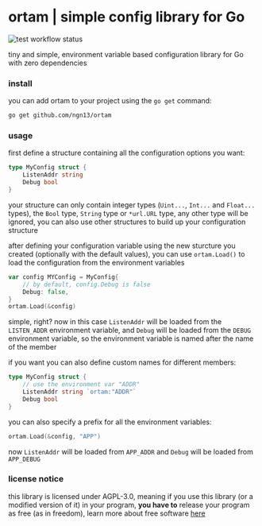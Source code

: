 # ortam | simple config library for Go

![test workflow status](https://img.shields.io/github/actions/workflow/status/ngn13/ortam/test.yml?label=tests)

tiny and simple, environment variable based configuration library for Go with zero dependencies

### install
you can add ortam to your project using the `go get` command:
```bash
go get github.com/ngn13/ortam
```

### usage
first define a structure containing all the configuration options you want:
```go
type MyConfig struct {
    ListenAddr string
    Debug bool
}
```
your structure can only contain integer types (`Uint...`, `Int...` and `Float...` types),
the `Bool` type, `String` type or `*url.URL` type, any other type will be ignored, you can
also use other structures to build up your configuration structure

after defining your configuration variable using the new sturcture you created (optionally
with the default values), you can use `ortam.Load()` to load the configuration from the
environment variables
```go
var config MYConfig = MyConfig{
    // by default, config.Debug is false
    Debug: false,
}
ortam.Load(&config)
```
simple, right? now in this case `ListenAddr` will be loaded from the `LISTEN_ADDR` environment
variable, and `Debug` will be loaded from the `DEBUG` environment variable, so the environment
variable is named after the name of the member

if you want you can also define custom names for different members:
```go
type MyConfig struct {
    // use the environment var "ADDR"
    ListenAddr string `ortam:"ADDR"`
    Debug bool
}
```
you can also specify a prefix for all the environment variables:
```go
ortam.Load(&config, "APP")
```
now `ListenAddr` will be loaded from `APP_ADDR` and `Debug` will be loaded from `APP_DEBUG`

### license notice
this library is licensed under AGPL-3.0, meaning if you use this library (or a modified version of it)
in your program, **you have to** release your program as free (as in freedom), learn more about free
software [here](https://www.gnu.org/philosophy/free-sw.html)

